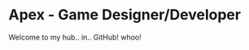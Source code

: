 # Apex - Game Designer/Developer
Welcome to my hub.. in.. GitHub! whoo!
<body>
	<!--This draws the canvas on the webpage -->
    <canvas id="mycanvas"></canvas> 
  </body>
 
  <!-- Include the processing.js library -->
  <!-- See https://khanacademy.zendesk.com/hc/en-us/articles/202260404-What-parts-of-ProcessingJS-does-Khan-Academy-support- for differences -->
  <script src="https://cdn.jsdelivr.net/processing.js/1.4.8/processing.min.js"></script> 
  <script>
  var programCode = function(processingInstance) {
    with (processingInstance) {
      size(400, 400); 
      frameRate(30);
        
      // Paste code from Khan Academy here:
      fill(255, 255, 0);
      ellipse(200, 200, 200, 200);
      noFill();
      stroke(0, 0, 0);
      strokeWeight(2);
      arc(200, 200, 150, 100, 0, PI);
      fill(0, 0, 0);
      ellipse(250, 200, 10, 10);
      ellipse(153, 200, 10, 10);
    }};

  // Get the canvas that ProcessingJS will use
  var canvas = document.getElementById("mycanvas"); 
  // Pass the function to ProcessingJS constructor
  var processingInstance = new Processing(canvas, programCode); 
  </script>
